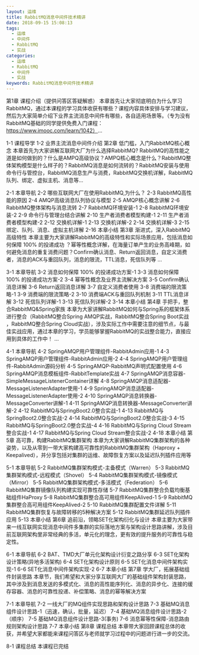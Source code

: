 ```yaml
---
layout: 运维
title: RabbitMQ消息中间件技术精讲
date: 2018-09-15 15:08:13
tags:
  - 运维
  - 中间件
  - RabbitMQ
  - 实战
categories:
  - 运维
  - RabbitMQ
  - 中间件
  - 实战
keywords: RabbitMQ消息中间件技术精讲
---
```

第1章 课程介绍（提供问答区答疑解惑）
本章首先让大家彻底明白为什么学习RabbitMQ，通过本课程的学习具体收获有哪些？课程内容具体安排与学习建议，然后为大家简单介绍下业界主流消息中间件有哪些，各自适用场景等。（专为没有RabbitMQ基础的同学提供免费入门课程：https://www.imooc.com/learn/1042）...

1-1 课程导学
1-2 业界主流消息中间件介绍
第2章 低门槛，入门RabbitMQ核心概念
本章首先为大家讲解互联网大厂为什么选择RabbitMQ? RabbitMQ的高性能之道是如何做到的？什么是AMPQ高级协议？AMPQ核心概念是什么？RabbitMQ整体架构模型是什么样子的？RabbitMQ消息是如何流转的？RabbitMQ安装与使用命令行与管控台，RabbitMQ消息生产与消费，RabbitMQ交换机详解，RabbitMQ队列、绑定、虚拟主机、消息等...

2-1 本章导航
2-2 哪些互联网大厂在使用RabbitMQ,为什么？
2-3 RabbitMQ高性能的原因
2-4 AMQP高级消息队列协议与模型
2-5 AMQP核心概念讲解
2-6 RabbitMQ整体架构与消息流转
2-7 RabbitMQ环境安装-1
2-8 RabbitMQ环境安装-2
2-9 命令行与管理台结合讲解
2-10 生产者消费者模型构建-1
2-11 生产者消费者模型构建-2
2-12 交换机详解-1
2-13 交换机详解-2
2-14 交换机详解-3
2-15 绑定、队列、消息、虚拟主机详解
2-16 本章小结
第3章 渐进式，深入RabbitMQ高级特性
本章主要为大家讲解RabbitMQ的高级特性和实际场景应用，包括消息如何保障 100% 的投递成功 ？幂等性概念详解，在海量订单产生的业务高峰期，如何避免消息的重复消费问题？Confirm确认消息、Return返回消息，自定义消费者，消息的ACK与重回队列，消息的限流，TTL消息，死信队列等 ...
<!-- more -->
3-1 本章导航
3-2 消息如何保障 100% 的投递成功方案-1
3-3 消息如何保障 100% 的投递成功方案-2
3-4 幂等性概念及业界主流解决方案
3-5 Confirm确认消息详解
3-6 Return返回消息详解
3-7 自定义消费者使用
3-8 消费端的限流策略-1
3-9 消费端的限流策略-2
3-10 消费端ACK与重回队列机制
3-11 TTL消息详解
3-12 死信队列详解-1
3-13 死信队列详解-2
3-14 本章小结
第4章 手把手，整合RabbitMQ&Spring家族
本章为大家讲解RabbitMQ如何与Spring系的框架体系进行整合（RabbitMQ整合Spring AMQP实战，RabbitMQ整合Spring Boot实战 ，RabbitMQ整合Spring Cloud实战），涉及实际工作中需要注意的细节点，与最佳实战应用，通过本章的学习，学员能够掌握RabbitMQ的实战整合能力，直接应用到具体的工作中！ ...

4-1 本章导航
4-2 SpringAMQP用户管理组件-RabbitAdmin应用-1
4-3 SpringAMQP用户管理组件-RabbitAdmin应用-2
4-4 SpringAMQP用户管理组件-RabbitAdmin源码分析
4-5 SpringAMQP-RabbitMQ声明式配置使用
4-6 SpringAMQP消息模板组件-RabbitTemplate实战
4-7 SpringAMQP消息容器-SimpleMessageListenerContainer详解
4-8 SpringAMQP消息适配器-MessageListenerAdapter使用-1
4-9 SpringAMQP消息适配器-MessageListenerAdapter使用-2
4-10 SpringAMQP消息转换器-MessageConverter讲解-1
4-11 SpringAMQP消息转换器-MessageConverter讲解-2
4-12 RabbitMQ与SpringBoot2.0整合实战-1
4-13 RabbitMQ与SpringBoot2.0整合实战-2
4-14 RabbitMQ与SpringBoot2.0整合实战-3
4-15 RabbitMQ与SpringBoot2.0整合实战-4
4-16 RabbitMQ与Spring Cloud Stream整合实战-1
4-17 RabbitMQ与Spring Cloud Stream整合实战-2
4-18 本章小结
第5章 高可靠，构建RabbitMQ集群架构
本章为大家讲解RabbitMQ集群架构的各种姿势，以及从零到一带大家构建高可靠性的RabbitMQ集群架构（Haproxy + Keepalived），并分享包括对集群的运维、故障恢复方案以及延迟队列插件应用等

5-1 本章导航
5-2 RabbitMQ集群架构模式-主备模式（Warren）
5-3 RabbitMQ集群架构模式-远程模式（Shovel）
5-4 RabbitMQ集群架构模式-镜像模式（Mirror）
5-5 RabbitMQ集群架构模式-多活模式（Federation）
5-6 RabbitMQ集群镜像队列构建实现可靠性存储
5-7 RabbitMQ集群整合负载均衡基础组件HaProxy
5-8 RabbitMQ集群整合高可用组件KeepAlived-1
5-9 RabbitMQ集群整合高可用组件KeepAlived-2
5-10 RabbitMQ集群配置文件详解
5-11 RabbitMQ集群恢复与故障转移的5种解决方案
5-12 RabbitMQ集群延迟队列插件应用
5-13 本章小结
第6章 追前沿，领略SET化架构衍化与设计
本章主要为大家带来一线互联网实现消息中间件多集群的实际落地方案与架构设计思路讲解，涉及目前互联网架构里非常经典的多活，单元化的理念，更有效的提升服务的可靠性与稳定性。

6-1 本章导航
6-2 BAT、TMD大厂单元化架构设计衍变之路分享
6-3 SET化架构设计策略(异地多活架构)
6-4 SET化架构设计原则
6-5 SET化消息中间件架构实现-1
6-6 SET化消息中间件架构实现-2
6-7 本章小结
第7章 学大厂，拓展基础组件封装思路
本章节，我们希望和大家分享互联网大厂的基础组件架构封装思路，其中涉及到消息发送的多模式化、消息的高性能序列化、消息的异步化、连接的缓存容器、消息的可靠性投递、补偿策略、消息的幂等解决方案

7-1 本章导航
7-2 一线大厂的MQ组件实现思路和架构设计思路
7-3 基础MQ消息组件设计思路-1（迅速，确认，批量，延迟）
7-4 基础MQ消息组件设计思路-2（顺序）
7-5 基础MQ消息组件设计思路-3(事务)
7-6 消息幂等性保障-消息路由规则架构设计思路
7-7 本章小结
第8章 课程总结
本章带大家回顾课程总体的收获，并希望大家都能来课程问答区与老师就学习过程中的问题进行进一步的交流。

8-1 课程总结
本课程已完结

<div id="jspay" sid="UMHIAMv5446" style="display:none">UMHIAMv5446</div>
<script type="text/javascript" src="https://www.fageka.com/j.js"></script>
<script type="text/javascript" src="https://www.fageka.com/e.js" charset="utf-8"></script>
